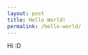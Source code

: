```yaml
---
layout: post
title: Hello World!
permalink: /hello-world/
---
```


<amp-img width="600" height="300" layout="responsive" src="https://i.loli.net/2019/09/01/YgEzAlwKsPIN1ya.png"></amp-img>

Hi :D

